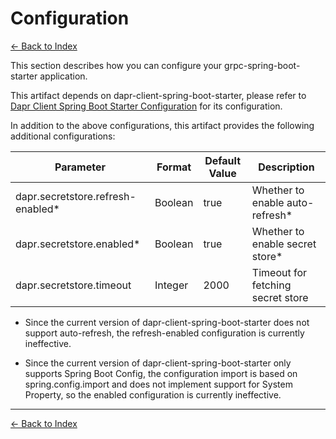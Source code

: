 # Configuration

[<- Back to Index](../index.md)

This section describes how you can configure your grpc-spring-boot-starter application.

This artifact depends on dapr-client-spring-boot-starter, please refer to [Dapr Client Spring Boot Starter Configuration](../client/configuration.md) for its configuration.

In addition to the above configurations, this artifact provides the following additional configurations:

| Parameter                             | Format  | Default Value | Description                       |
| ------------------------------------- | ------- | ------------- | --------------------------------- |
| dapr.secretstore.refresh-enabled*     | Boolean | true          | Whether to enable auto-refresh*   |
| dapr.secretstore.enabled*             | Boolean | true          | Whether to enable secret store*   |
| dapr.secretstore.timeout              | Integer | 2000          | Timeout for fetching secret store |

- Since the current version of dapr-client-spring-boot-starter does not support auto-refresh, the refresh-enabled configuration is currently ineffective.

- Since the current version of dapr-client-spring-boot-starter only supports Spring Boot Config, the configuration import is based on spring.config.import and does not implement support for System Property, so the enabled configuration is currently ineffective.

----------

[<- Back to Index](../index.md)
